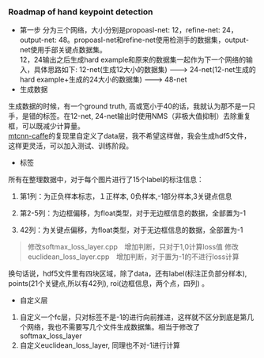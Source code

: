 ### Roadmap of hand keypoint detection
* 第一步
分为三个网络，大小分别是propoasl-net: 12，refine-net: 24，output-net: 48。propoasl-net和refine-net使用检测手的数据集，output-net使用手部关键点数据集。   
12，24输出之后生成hard example和原来的数据集一起作为下一个网络的输入，具体思路如下:
12-net(生成12大小的数据集) ---> 24-net(12-net生成的hard example+生成的24大小的数据集) ---> 48-net
* 生成数据

生成数据的时候，有一个ground truth, 高或宽小于40的话，我就认为那不是一只手，是错的标签。在12-net, 24-net输出时使用NMS（非极大值抑制）去除重复框，可以既减少计算量。  
[mtcnn-caffe](https://github.com/CongWeilin/mtcnn-caffe)的复现里自定义了data层，我不希望这样做，我会生成hdf5文件，这样更灵活，可以加入测试、训练阶段。 

* 标签

所有在整理数据中，对于每个图片进行了15个label的标注信息：    

1. 第1列：为正负样本标志，１正样本, 0负样本,-1部分样本,3关键点信息

2. 第2-5列：为边框偏移，为float类型，对于无边框信息的数据，全部置为-1

3. 42列：为关键点偏移，为float类型，对于无边框信息的数据，全部置为-1    
 

> 修改softmax_loss_layer.cpp　增加判断，只对于1,0计算loss值
修改euclidean_loss_layer.cpp　增加判断，对于置为-1的不进行loss计算

换句话说，hdf5文件里有四块区域，除了data，还有label(标注正负部分样本), points(21个关键点,所以有42列), roi(边框信息，两个点，四列) 。

* 自定义层
1. 自定义一个fc层，只对标签不是-1的进行向前推进，这样就不区分到底是第几个网络，我也不需要写几个文件生成数据集。相当于修改了softmax_loss_layer
2. 自定义euclidean_loss_layer, 同理也不对-1进行计算